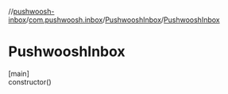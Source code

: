 //[pushwoosh-inbox](../../../index.md)/[com.pushwoosh.inbox](../index.md)/[PushwooshInbox](index.md)/[PushwooshInbox](-pushwoosh-inbox.md)

# PushwooshInbox

[main]\
constructor()
